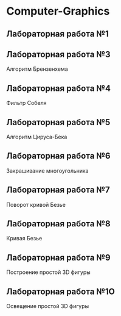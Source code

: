 # Computer-Graphics
## Лабораторная работа №1
## Лабораторная работа №3
Алгоритм Брензенхема
## Лабораторная работа №4
Фильтр Собеля
## Лабораторная работа №5
Алгоритм Цируса-Бека
## Лабораторная работа №6
Закрашивание многоугольника
## Лабораторная работа №7
Поворот кривой Безье
## Лабораторная работа №8
Кривая Безье
## Лабораторная работа №9
Построение простой 3D фигуры
## Лабораторная работа №1О
Освещение простой 3D фигуры
